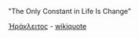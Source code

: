 "The Only Constant in Life Is Change"

[Ἡράκλειτος](https://en.wikipedia.org/wiki/Heraclitus) - [wikiquote](https://en.wikiquote.org/wiki/Heraclitus)
